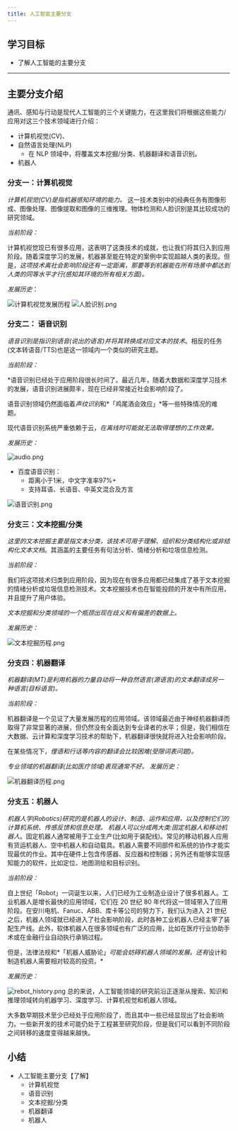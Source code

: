 ```yaml
---
title: 人工智能主要分支
---
```


## 学习目标
* 了解人工智能的主要分支
*** 

## 主要分支介绍
通讯、感知与行动是现代人工智能的三个关键能力，在这里我们将根据这些能力/应用对这三个技术领域进行介绍：

* 计算机视觉(CV)、
* 自然语言处理(NLP)
    * 在 NLP 领域中，将覆盖文本挖掘/分类、机器翻译和语音识别。
* 机器人

### 分支一：计算机视觉

*计算机视觉(CV)是指机器感知环境的能力。* 这一技术类别中的经典任务有图像形成、图像处理、图像提取和图像的三维推理。物体检测和人脸识别是其比较成功的研究领域。

*当前阶段：*

计算机视觉现已有很多应用，这表明了这类技术的成就，也让我们将其归入到应用阶段。随着深度学习的发展，机器甚至能在特定的案例中实现超越人类的表现。但是，*这项技术离社会影响阶段还有一定距离，那要等到机器能在所有场景中都达到人类的同等水平才行(感知其环境的所有相关方面)。*

*发展历史*：

![计算机视觉发展历程](/img/articial/计算机视觉发展历程.png)
![人脸识别.png](/img/articial/人脸识别.png)

### 分支二： 语音识别

*语音识别是指识别语音(说出的语言)并将其转换成对应文本的技术*。相反的任务(文本转语音/TTS)也是这一领域内一个类似的研究主题。

*当前阶段：*

*语音识别已经处于应用阶段很长时间了。最近几年，随着大数据和深度学习技术的发展，语音识别进展颇丰，现在已经非常接近社会影响阶段了。

语音识别领域仍然面临着*声纹识别*和*「鸡尾酒会效应」*等一些特殊情况的难题。

现代语音识别系统严重依赖于云，*在离线时可能就无法取得理想的工作效果。*

*发展历史：*

![audio.png](/img/articial/audio.png)
* 百度语音识别：
    * 距离小于1米，中文字准率97%+
    * 支持耳语、长语音、中英文混合及方言
    
![语音识别.png](/img/articial/语音识别.png)

### 分支三：文本挖掘/分类

*这里的文本挖掘主要是指文本分类，该技术可用于理解、组织和分类结构化或非结构化文本文档*。其涵盖的主要任务有句法分析、情绪分析和垃圾信息检测。

*当前阶段：*

我们将这项技术归类到应用阶段，因为现在有很多应用都已经集成了基于文本挖掘的情绪分析或垃圾信息检测技术。文本挖掘技术也在智能投顾的开发中有所应用，并且提升了用户体验。

*文本挖掘和分类领域的一个瓶颈出现在歧义和有偏差的数据上。*

*发展历史：*

![文本挖掘历程.png](/img/articial/文本挖掘历程.png)

###  分支四：机器翻译

*机器翻译(MT)是利用机器的力量自动将一种自然语言(源语言)的文本翻译成另一种语言(目标语言)。*

*当前阶段：*

机器翻译是一个见证了大量发展历程的应用领域。该领域最近由于神经机器翻译而取得了非常显著的进展，但仍然没有全面达到专业译者的水平；但是，我们相信在大数据、云计算和深度学习技术的帮助下，机器翻译很快就将进入社会影响阶段。

在某些情况下，*俚语和行话等内容的翻译会比较困难(受限词表问题)。*

*专业领域的机器翻译(比如医疗领域)表现通常不好。*
*发展历史：*

![机器翻译历程.png](/img/articial/机器翻译历程.png)

### 分支五：机器人

*机器人学(Robotics)研究的是机器人的设计、制造、运作和应用，以及控制它们的计算机系统、传感反馈和信息处理。*
*机器人可以分成两大类:固定机器人和移动机器人*。固定机器人通常被用于工业生产(比如用于装配线)。常见的移动机器人应用有货运机器人、空中机器人和自动载具。机器人需要不同部件和系统的协作才能实现最优的作业。其中在硬件上包含传感器、反应器和控制器；另外还有能够实现感知能力的软件，比如定位、地图测绘和目标识别。

*当前阶段：*

自上世纪「Robot」一词诞生以来，人们已经为工业制造业设计了很多机器人。工业机器人是增长最快的应用领域，它们在 20 世纪 80 年代将这一领域带入了应用阶段。在安川电机、Fanuc、ABB、库卡等公司的努力下，我们认为进入 21 世纪之后，机器人领域就已经进入了社会影响阶段，此时各种工业机器人已经主宰了装配生产线。此外，软体机器人在很多领域也有广泛的应用，比如在医疗行业协助手术或在金融行业自动执行承销过程。

但是，法律法规和*「机器人威胁论」*可能会妨碍机器人领域的发展。还有*设计和制造机器人需要相对较高的投资。*

*发展历史：*

![rebot_history.png](/img/articial/rebot_history.png)
总的来说，人工智能领域的研究前沿正逐渐从搜索、知识和推理领域转向机器学习、深度学习、计算机视觉和机器人领域。

大多数早期技术至少已经处于应用阶段了，而且其中一些已经显现出了社会影响力。一些新开发的技术可能仍处于工程甚至研究阶段，但是我们可以看到不同阶段之间转移的速度变得越来越快。

## 小结
* 人工智能主要分支【了解】
    * 计算机视觉
    * 语音识别
    * 文本挖掘/分类
    * 机器翻译
    * 机器人
